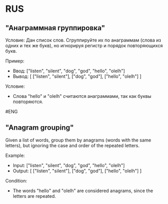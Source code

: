 # RUS
## "Анаграммная группировка"
Условие:
Дан список слов. Сгруппируйте их по анаграммам (слова из одних и тех же букв), но игнорируя регистр и порядок повторяющихся букв.

Пример:
* Ввод: ["listen", "silent", "dog", "god", "hello", "olelh"]
* Вывод: [ ["listen", "silent"], ["dog", "god"], ["hello", "olelh"] ]

Условие:

* Слова "hello" и "olelh" считаются анаграммами, так как буквы повторяются.

#ENG
## "Anagram grouping"

Given a list of words, group them by anagrams (words with the same letters), but ignoring the case and order of the repeated letters.

Example:
* Input: ["listen", "silent", "dog", "god", "hello", "olelh"]
* Output: [ ["listen", "silent"], ["dog", "god"], ["hello", "olelh"] ]

Condition:

* The words "hello" and "olelh" are considered anagrams, since the letters are repeated.
